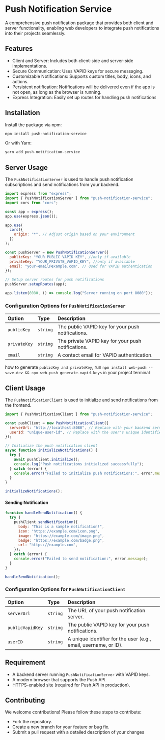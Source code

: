 # Push Notification Service

A comprehensive push notification package that provides both client and server functionality, enabling web developers to integrate push notifications into their projects seamlessly.

## Features

- Client and Server: Includes both client-side and server-side implementations.
- Secure Communication: Uses VAPID keys for secure messaging.
- Customizable Notifications: Supports custom titles, body, icons, and actions.
- Persistent notification: Notifications will be delivered even if the app is not open, as long as the browser is running.
- Express Integration: Easily set up routes for handling push notifications

## Installation

Install the package via npm:

```bash
npm install push-notification-service
```

Or with Yarn:

```bash
yarn add push-notification-service
```

## Server Usage

The `PushNotificationServer` is used to handle push notification subscriptions and send notifications from your backend.

```javascript
import express from "express";
import { PushNotificationServer } from "push-notification-service";
import cors from "cors";

const app = express();
app.use(express.json());

app.use(
  cors({
    origin: "*", // Adjust origin based on your environment
  })
);

const pushServer = new PushNotificationServer({
  publicKey: "YOUR_PUBLIC_VAPID_KEY", //only if available
  privateKey: "YOUR_PRIVATE_VAPID_KEY", //only if available
  email: "your-email@example.com", // Used for VAPID authentication
});

// Setup server routes for push notifications
pushServer.setupRoutes(app);

app.listen(8080, () => console.log("Server running on port 8080"));
```

### Configuration Options for `PushNotificationServer`

| Option       | Type     | Description                                        |
| :----------- | :------- | :------------------------------------------------- |
| `publicKey`  | `string` | The public VAPID key for your push notifications.  |
| `privateKey` | `string` | The private VAPID key for your push notifications. |
| `email`      | `string` | A contact email for VAPID authentication.          |

how to generate `publicKey and privateKey`, run `npm install web-push --save-dev && npx web-push generate-vapid-keys` in your project terminal

## Client Usage

The `PushNotificationClient` is used to initialize and send notifications from the frontend.

```javascript
import { PushNotificationClient } from "push-notification-service";

const pushClient = new PushNotificationClient({
  serverUrl: "http://localhost:8080", // Replace with your backend server(Node.js) URL
  userId: "unique-user-id", // Replace with the user's unique identifier(anything for your identifier)
});

// Initialize the push notification client
async function initializeNotifications() {
  try {
    await pushClient.initialize();
    console.log("Push notifications initialized successfully");
  } catch (error) {
    console.error("Failed to initialize push notifications:", error.message);
  }
}

initializeNotifications();
```

#### Sending Notification

```javascript
function handleSendNotification() {
  try {
    pushClient.sendNotification({
      body: "This is a sample notification!",
      icon: "https://example.com/icon.png",
      image: "https://example.com/image.png",
      badge: "https://example.com/badge.png",
      url: "https://example.com",
    });
  } catch (error) {
    console.error("Failed to send notification:", error.message);
  }
}

handleSendNotification();
```

### Configuration Options for `PushNotificationClient`

| Option           | Type     | Description                                                      |
| :--------------- | :------- | :--------------------------------------------------------------- |
| `serverUrl`      | `string` | The URL of your push notification server.                        |
| `publicVapidKey` | `string` | The public VAPID key for your push notifications.                |
| `userID`         | `string` | A unique identifier for the user (e.g., email, username, or ID). |

## Requirement

- A backend server running `PushNotificationServer` with VAPID keys.
- A modern browser that supports the Push API.
- HTTPS-enabled site (required for Push API in production).

## Contributing

We welcome contributions! Please follow these steps to contribute:

- Fork the repository.
- Create a new branch for your feature or bug fix.
- Submit a pull request with a detailed description of your changes
